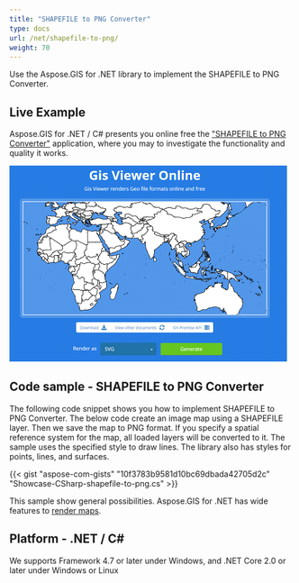 ```yaml
---
title: "SHAPEFILE to PNG Converter"
type: docs
url: /net/shapefile-to-png/
weight: 70
---
```


Use the Aspose.GIS for .NET library to implement the SHAPEFILE to PNG Converter.

## **Live Example**

Aspose.GIS for .NET / C# presents you online free the ["SHAPEFILE to PNG Converter"](https://products.aspose.app/gis/viewer/shapefile-to-png) application, where you may to investigate the functionality and quality it works.

![SHAPEFILE to PNG Converter App](viewer.png)

## **Code sample - SHAPEFILE to PNG Converter**

The following code snippet shows you how to implement SHAPEFILE to PNG Converter. The below code create an image map using a SHAPEFILE layer. Then we save the map to PNG format. If you specify a spatial reference system for the map, all loaded layers will be converted to it. 
The sample uses the specified style to draw lines. The library also has styles for points, lines, and surfaces.

{{< gist "aspose-com-gists" "10f3783b9581d10bc69dbada42705d2c" "Showcase-CSharp-shapefile-to-png.cs" >}}

This sample show general possibilities. Aspose.GIS for .NET has wide features to [render maps](https://docs.aspose.com/gis/net/map-rendering/).

## **Platform - .NET / C#**

We supports Framework 4.7 or later under Windows, and .NET Core 2.0 or later under Windows or Linux
